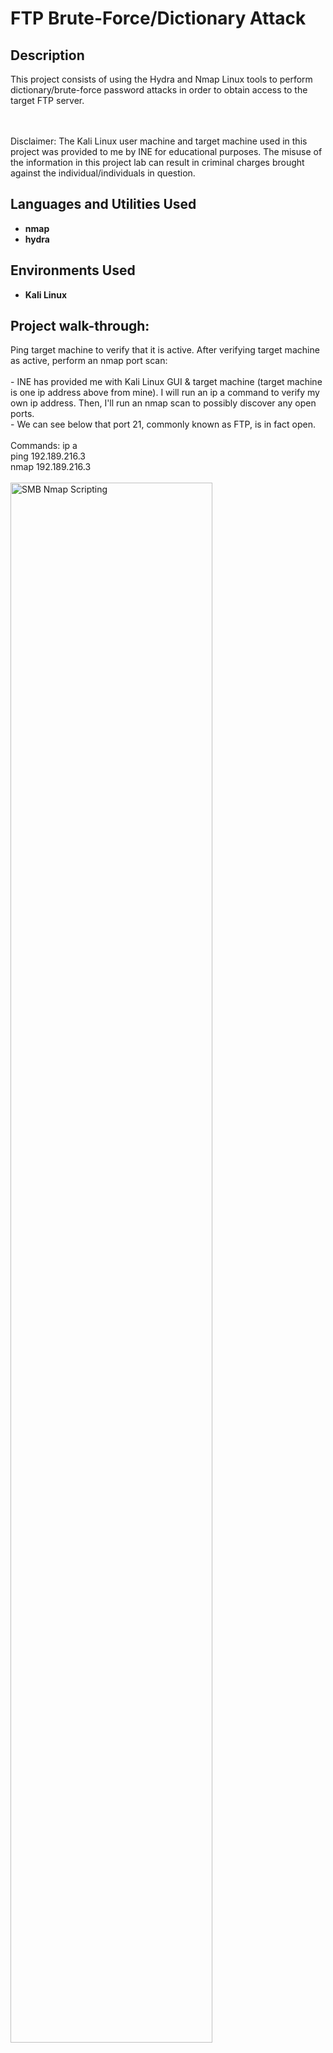 <h1>FTP Brute-Force/Dictionary Attack</h1>


<h2>Description</h2>
This project consists of using the Hydra and Nmap Linux tools to perform dictionary/brute-force password attacks in order to obtain access to the target FTP server. 
<br />
<br />
<br />

Disclaimer: The Kali Linux user machine and target machine used in this project was provided to me by INE for educational purposes. The misuse of the information in this project lab can result in criminal charges brought against the individual/individuals in question.
<br />


<h2>Languages and Utilities Used</h2>

- <b>nmap</b>
- <b>hydra</b>


<h2>Environments Used </h2>

- <b>Kali Linux</b>

<h2>Project walk-through:</h2>

<p align="left">
Ping target machine to verify that it is active. After verifying target machine as active, perform an nmap port scan: <br/>
<br/>
- INE has provided me with Kali Linux GUI & target machine (target machine is one ip address above from mine).  I will run an ip a command to verify my own ip address. Then, I'll run an nmap scan to possibly discover any open ports. 
<br/>
- We can see below that port 21, commonly known as FTP, is in fact open. 
<br/>
<br/>
Commands: ip a
<br/>
ping 192.189.216.3
<br/>
nmap 192.189.216.3
<br/>
<br/>
<img src="https://i.imgur.com/47nd3RG.png" height="80%" width="80%" alt="SMB Nmap Scripting" class="center"/>
<br />
<br />
<br />
<br />
<br />
<br />
<br />
Run nmap scan that will enumerate the FTP version and OS of the target machine: <br/>
<br/>
- It looks like the version for port 21 is ProFTPD 1.3.5a. We can also see that the nmap scan did an aggressive OS scan and it guessed Linux 2.6.32 with a 96% certainty. 
<br/>
<br/>
Commands: nmap 192.189.261.3 -p 21 -sV -O
<br/>
<br/>
<img src="https://i.imgur.com/mPPUtmq.png" height="80%" width="80%" alt="SMB Nmap Scripting" class="center"/>
<br />
<br />
<br />
<br />
<br />
<br />
<br />
Utilize the hydra tool to perform a brute-force password attack on the target FTP server: <br/>
<br/>
- Hydra is an open source, password brute-forcing tool designed around flexibility and high performance in online brute-force attacks.
<br/>
- We can see that the hydra tool found 7 valid passwords with the username included as well.
<br/>
<br/>
Commands: hydra -L /usr/share/metasploit-framework/data/wordlists/common_users.txt -P /usr/share/metasploit-framework/data/wordlists/unix_passwords.txt 192.189.216.3 ftp
<br/>
<br/>
<img src="https://i.imgur.com/Ht9U4F3.png" height="80%" width="80%" alt="SMB Nmap Scripting" class="center"/>
<br />
<br />
<br />
<br />
<br />
<br />
<br />




</p>

